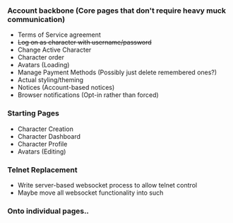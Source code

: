 ### Account backbone (Core pages that don't require heavy muck communication)
* Terms of Service agreement
* ~~Log on as character with username/password~~
* Change Active Character
* Character order
* Avatars (Loading)
* Manage Payment Methods (Possibly just delete remembered ones?)
* Actual styling/theming
* Notices (Account-based notices)
* Browser notifications (Opt-in rather than forced)
 
### Starting Pages
* Character Creation
* Character Dashboard
* Character Profile 
* Avatars (Editing)
 
### Telnet Replacement
* Write server-based websocket process to allow telnet control
* Maybe move all websocket functionality into such

### Onto individual pages..
